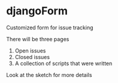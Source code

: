 # djangoForm
Customized form for issue tracking

There will be three pages
1) Open issues
2) Closed issues
3) A collection of scripts that were written

Look at the sketch for more details

